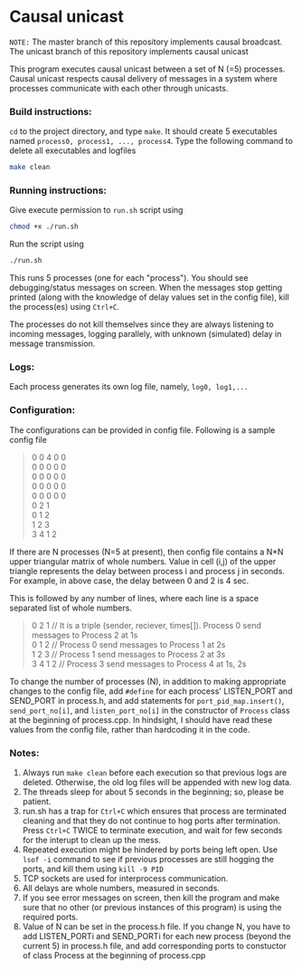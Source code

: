 Causal unicast
==============


```NOTE:``` The master branch of this repository implements causal broadcast. The unicast branch of this repository implements causal unicast

This program executes causal unicast between a set of N (=5) processes. Causal unicast respects causal delivery of messages in a system where processes communicate with each other through unicasts.

### Build instructions:
```cd``` to the project directory, and type ```make```. It should create 5 executables named ``process0, process1, ..., process4``. Type the following command to delete all executables and logfiles
```sh
make clean
``` 

### Running instructions:
Give execute permission to ```run.sh``` script using
```sh
chmod +x ./run.sh
```
Run the script using
```sh
./run.sh
```
This runs 5 processes (one for each "process"). You should see debugging/status messages on screen. When the messages stop getting printed (along with the knowledge of delay values set in the config file), kill the process(es) using ```Ctrl+C```.

The processes do not kill themselves since they are always listening to incoming messages, logging parallely, with unknown (simulated) delay in message transmission.

### Logs:
Each process generates its own log file, namely, ``log0, log1,...``

### Configuration:
The configurations can be provided in config file. Following is a sample config file

>0 0 4 0 0 <br>
0 0 0 0 0 <br>
0 0 0 0 0 <br>
0 0 0 0 0 <br>
0 0 0 0 0 <br>
0 2 1 <br>
0 1 2 <br>
1 2 3 <br>
3 4 1 2

If there are N processes (N=5 at present), then config file contains a N*N upper triangular matrix of whole numbers. Value in cell (i,j) of the upper triangle represents the delay between process i and process j in seconds. For example, in above case, the delay between 0 and 2 is 4 sec.

This is followed by any number of lines, where each line is a space separated list of whole numbers.
>0 2 1   // It is a triple (sender, reciever, times[]). Process 0 send messages to Process 2 at 1s <br>
0 1 2   // Process 0 send messages to Process 1 at 2s <br>
1 2 3   // Process 1 send messages to Process 2 at 3s <br>
3 4 1 2 // Process 3 send messages to Process 4 at 1s, 2s <br>

To change the number of processes (N), in addition to making appropriate changes to the config file, add ```#define``` for each process' LISTEN_PORT and SEND_PORT in process.h, and add statements for ```port_pid_map.insert()```, ```send_port_no[i]```, and ```listen_port_no[i]``` in the constructor of ```Process``` class at the beginning of process.cpp. In hindsight, I should have read these values from the config file, rather than hardcoding it in the code.

### Notes:
1. Always run ```make clean``` before each execution so that previous logs are deleted. Otherwise, the old log files will be appended with new log data.
2. The threads sleep for about 5 seconds in the beginning; so, please be patient.
3. run.sh has a trap for ```Ctrl+C``` which ensures that process are terminated cleaning and that they do not continue to hog ports after termination. Press ```Ctrl+C``` TWICE to terminate execution, and wait for few seconds for the interupt to clean up the mess.
4. Repeated execution might be hindered by ports being left open. Use ```lsof -i``` command to see if previous processes are still hogging the ports, and kill them using ```kill -9 PID```
5. TCP sockets are used for interprocess communication.
6. All delays are whole numbers, measured in seconds.
7. If you see error messages on screen, then kill the program and make sure that no other (or previous instances of this program) is using the required ports.
8. Value of N can be set in the process.h file. If you change N, you have to add LISTEN_PORTi and SEND_PORTi for each new process (beyond the current 5) in process.h file, and add corresponding ports to constuctor of class Process at the beginning of process.cpp